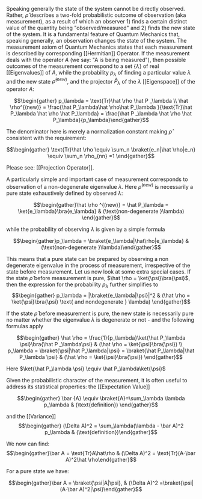 Speaking generally the state of the system cannot be directly observed. Rather, $\hat \rho$ describes a two-fold probabilistic outcome of observation (aka measurement), as a result of which an observer 1) finds a certain distinct value of the quantity being "observed/measured" and 2) finds the new state of the system. It is a fundamental feature of Quantum Mechanics that, speaking generally, an observation changes the state of the system. The measurement axiom of Quantum Mechanics states that each measurement is described by corresponding [[Hermitian]] Operator. If the measurement deals with the operator $A$ (we say: "A is being measured"), then possible outcomes of the measurement correspond to a set $\{\lambda\}$ of real [[Eigenvalues]] of $A$, while the probability $p_\lambda$ of finding a particular value $\lambda$ and the new state $\hat \rho^{(new)}$, and the projector $\hat P_\lambda$ of the $\lambda$ [[Eigenspace]] of the operator $A$:

$$\begin{gather} p_\lambda = \text{Tr}\hat \rho \hat P _\lambda \\ \hat \rho^{(new)} = \frac{\hat P_\lambda\hat \rho\hat P_\lambda }{\text{Tr}\hat P_\lambda \hat \rho \hat P_\lambda} = \frac{\hat P _\lambda \hat \rho \hat P_\lambda}{p_\lambda}\end{gather}$$

The denominator here is merely a normalization constant making $\hat \rho$ consistent with the requirement: 

$$\begin{gather} \text{Tr}\hat \rho \equiv \sum_n \braket{e_n|\hat \rho|e_n} \equiv \sum_n \rho_{nn} =1 \end{gather}$$

Please see: [[Projection Operator]].

A particularly simple and important case of measurement corresponds to observation of a non-degenerate eigenvalue $\lambda$. Here $\hat \rho^{(new)}$ is necessarily a pure state exhaustively defined by observed $\lambda$:

$$\begin{gather}\hat \rho ^{(new)} = \hat P_\lambda = \ket{e_\lambda}\bra{e_\lambda} & (\text{non-degenerate }\lambda) \end{gather}$$

while the probability of observing $\lambda$ is given by a simple formula 

$$\begin{gather}p_\lambda = \braket{e_\lambda|\hat\rho|e_\lambda} & (\text{non-degenerate }\lambda)\end{gather}$$

This means that a pure state can be prepared by observing a non degenerate eigenvalue in the process of measurement, irrespective of the state before measurement.
Let us now look at some extra special cases. If the state $\hat \rho$ before measurement is pure, $\hat \rho = \ket{\psi}\bra{\psi}$, then the expression for the probability $p_\lambda$ further simplifies to 
$$\begin{gather} p_\lambda = |\braket{e_\lambda|\psi}|^2 & (\hat \rho = \ket{\psi}\bra{\psi} \text{ and nondegenerate } \lambda) \end{gather}$$

If the state $\hat \rho$ before measurement is pure, the new state is necessarily pure no matter whether the eigenvalue $\lambda$ is degenerate or not - and the following formulas apply 

$$\begin{gather} \hat \rho = \frac{1}{p_\lambda}\ket{\hat P_\lambda \psi}\bra{\hat P _\lambda\psi} & (\hat \rho = \ket{\psi}\bra{\psi}) \\ p_\lambda = \braket{\psi|\hat P_\lambda|\psi} = \braket{\hat P_\lambda|\hat P_\lambda \psi} & (\hat \rho = \ket{\psi}\bra{\psi}) \end{gather}$$

Here $\ket{\hat P_\lambda \psi} \equiv \hat P_\lambda\ket{\psi}$

Given the probabilistic character of the measurement, it is often useful to address its statistical properties: the [[Expectation Value]]

$$\begin{gather} \bar {A} \equiv \braket{A}=\sum_\lambda \lambda p_\lambda & (\text{definition}) \end{gather}$$

and the [[Variance]]
$$\begin{gather} (\Delta A)^2 = \sum_\lambda(\lambda - \bar A)^2 p_\lambda & (\text{definition})\end{gather}$$

We now can find: 
$$\begin{gather}\bar A = \text{Tr}A\hat\rho & (\Delta A)^2 = \text{Tr}(A-\bar A)^2\hat \rho\end{gather}$$

For a pure state we have: 

$$\begin{gather}\bar A = \braket{\psi|A|\psi}, & (\Delta A)^2 =\braket{\psi|(A-\bar A)^2|\psi}\end{gather}$$